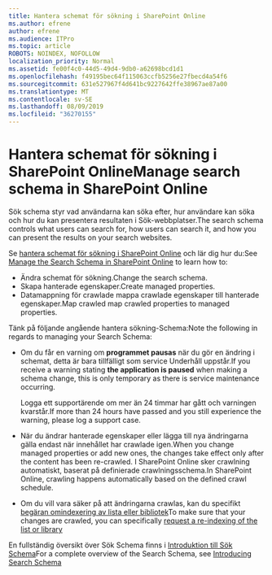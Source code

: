 ```yaml
---
title: Hantera schemat för sökning i SharePoint Online
ms.author: efrene
author: efrene
ms.audience: ITPro
ms.topic: article
ROBOTS: NOINDEX, NOFOLLOW
localization_priority: Normal
ms.assetid: fe00f4c0-44d5-49d4-9db0-a62698bcd1d1
ms.openlocfilehash: f49195bec64f115063ccfb5256e27fbecd4a54f6
ms.sourcegitcommit: 631e527967f4d641bc9227642ffe38967ae87a00
ms.translationtype: MT
ms.contentlocale: sv-SE
ms.lasthandoff: 08/09/2019
ms.locfileid: "36270155"
---
```

# <a name="manage-search-schema-in-sharepoint-online"></a><span data-ttu-id="05e13-102">Hantera schemat för sökning i SharePoint Online</span><span class="sxs-lookup"><span data-stu-id="05e13-102">Manage search schema in SharePoint Online</span></span>

<span data-ttu-id="05e13-103">Sök schema styr vad användarna kan söka efter, hur användare kan söka och hur du kan presentera resultaten i Sök-webbplatser.</span><span class="sxs-lookup"><span data-stu-id="05e13-103">The search schema controls what users can search for, how users can search it, and how you can present the results on your search websites.</span></span> 

<span data-ttu-id="05e13-104">Se [hantera schemat för sökning i SharePoint Online](https://docs.microsoft.com/sharepoint/manage-search-schema) och lär dig hur du:</span><span class="sxs-lookup"><span data-stu-id="05e13-104">See [Manage the Search Schema in SharePoint Online](https://docs.microsoft.com/sharepoint/manage-search-schema) to learn how to:</span></span> 
- <span data-ttu-id="05e13-105">Ändra schemat för sökning.</span><span class="sxs-lookup"><span data-stu-id="05e13-105">Change the search schema.</span></span>
- <span data-ttu-id="05e13-106">Skapa hanterade egenskaper.</span><span class="sxs-lookup"><span data-stu-id="05e13-106">Create managed properties.</span></span>
- <span data-ttu-id="05e13-107">Datamappning för crawlade mappa crawlade egenskaper till hanterade egenskaper.</span><span class="sxs-lookup"><span data-stu-id="05e13-107">Map crawled map crawled properties to managed properties.</span></span>

<span data-ttu-id="05e13-108">Tänk på följande angående hantera sökning-Schema:</span><span class="sxs-lookup"><span data-stu-id="05e13-108">Note the following in regards to managing your Search Schema:</span></span>

- <span data-ttu-id="05e13-109">Om du får en varning om **programmet pausas** när du gör en ändring i schemat, detta är bara tillfälligt som service Underhåll uppstår.</span><span class="sxs-lookup"><span data-stu-id="05e13-109">If you receive a warning stating **the application is paused** when making a schema change, this is only temporary as there is service maintenance occurring.</span></span> 

    <span data-ttu-id="05e13-110">Logga ett supportärende om mer än 24 timmar har gått och varningen kvarstår.</span><span class="sxs-lookup"><span data-stu-id="05e13-110">If more than 24 hours have passed and you still experience the warning, please log a support case.</span></span>
- <span data-ttu-id="05e13-111">När du ändrar hanterade egenskaper eller lägga till nya ändringarna gälla endast när innehållet har crawlade igen.</span><span class="sxs-lookup"><span data-stu-id="05e13-111">When you change managed properties or add new ones, the changes take effect only after the content has been re-crawled.</span></span> <span data-ttu-id="05e13-112">I SharePoint Online sker crawlning automatiskt, baserat på definierade crawlningsschema.</span><span class="sxs-lookup"><span data-stu-id="05e13-112">In SharePoint Online, crawling happens automatically based on the defined crawl schedule.</span></span>
- <span data-ttu-id="05e13-113">Om du vill vara säker på att ändringarna crawlas, kan du specifikt [begäran omindexering av lista eller bibliotek](https://docs.microsoft.com/sharepoint/manage-search-schema#request-re-indexing-of-a-document-library-or-list)</span><span class="sxs-lookup"><span data-stu-id="05e13-113">To make sure that your changes are crawled, you can specifically [request a re-indexing of the list or library](https://docs.microsoft.com/sharepoint/manage-search-schema#request-re-indexing-of-a-document-library-or-list)</span></span> 

<span data-ttu-id="05e13-114">En fullständig översikt över Sök Schema finns i [Introduktion till Sök Schema](https://blogs.technet.microsoft.com/tothesharepoint/2012/11/25/introducing-search-schema-for-sharepoint-2013/)</span><span class="sxs-lookup"><span data-stu-id="05e13-114">For a complete overview of the Search Schema, see [Introducing Search Schema](https://blogs.technet.microsoft.com/tothesharepoint/2012/11/25/introducing-search-schema-for-sharepoint-2013/)</span></span> 


